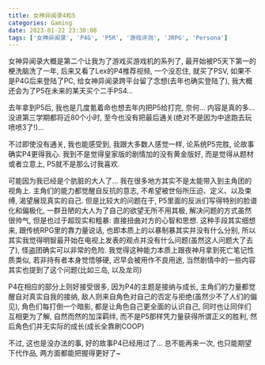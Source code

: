 ```yaml
---
title: 女神异闻录4和5
categories: Gaming
date: 2023-01-22 23:30:08
tags: ['女神异闻录', 'P4G', 'P5R', '游戏评测', 'JRPG', 'Persona']
---
```


女神异闻录大概是第二个让我为了游戏买游戏机的系列了, 最开始被P5天下第一的梗洗脑洗了一年, 后来又看了Lex的P4推荐视频, 一个没忍住, 就买了PSV, 如果不是P4G后来登陆了PC, 给女神异闻录跨平台留了念想(去年也确实登陆了), 我大概还会为了P5在未来的某天买个二手PS4...

<!-- 摘要部分 -->
<!-- more -->

去年拿到P5后, 我也是几度氪着命也想去年内把P5给打完, 奈何... 内容是真的多... 没进第三学期都将近80个小时, 至今也没有把最后通关(绝对不是因为中途跑去玩喷喷3了!)...

不过即使没有通关, 我也能感受到, 我跟大多数人感觉一样, 论系统P5完胜, 论故事确实P4更得我心. 我到不是觉得皇家版的剧情加的没有黄金版好, 而是觉得从题材或者立意上, P5就不是那么讨我喜欢.

可能因为我已经是个肮脏的大人了... 我在很多地方其实不是太能带入到主角团的视角上. 主角们的能力都觉醒自反抗的意志, 不希望被世俗所压迫、定义、以及束缚, 渴望展现真实的自己. 但是比较大的问题在于, P5里面的反派们写得特别的脸谱化和偏极化, 一群丑陋的大人为了自己的欲望无所不用其极, 解决问题的方式虽然很帅气, 但是也过于超现实和粗暴: 直接扭曲对方的心智和思想. 这种手段其实细想来, 跟传统RPG里的靠力量说话, 也即本质上的以暴制暴其实并没有什么分别, 所以其实我觉得明智最开始在电视上发表的观点并没有什么问题(虽然这人问题大了去了), 怪盗团确实可以非常的危险. 我觉得这种能力本质上跟夜神月拿到死亡笔记性质类似, 若非持有者本身觉悟够硬, 迟早会被用作不良用途, 当然剧情中的一些内容其实也提到了这个问题(比如三岛, 以及龙司)

P4在相应的部分上则好接受很多, 因为P4的主题是接纳与成长, 主角们的力量都觉醒自对真实自我的接纳, 敌人则来自角色对自己的否定与拒绝(虽然少不了人们的偏见), 角色们每打倒一个暗影, 都是让角色自己更全面的认识自己, 同时也让同伴们互相更为了解, 自然而然的加深羁绊, 而不是P5那样凭力量获得所谓正义的胜利, 然后角色们并无实际的成长(成长全靠刷COOP)

不过, 这也是没办法的事, 好的故事P4已经用过了... 总不能再来一次, 也只能期望下代作品, 两方面都能把握得更好了~
